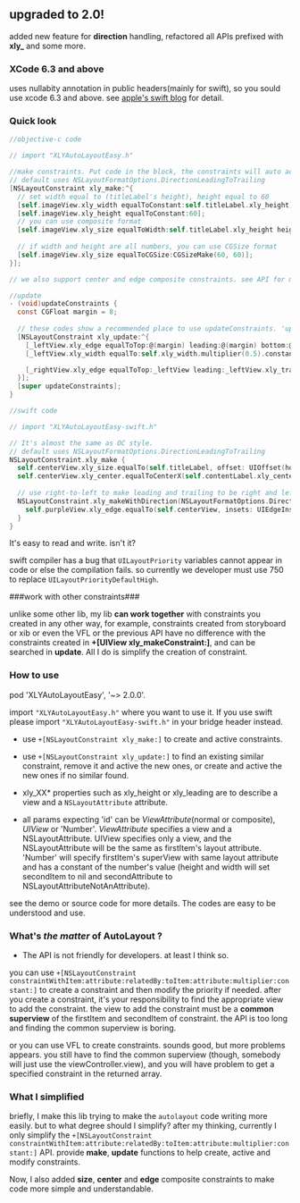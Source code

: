 ## upgraded to 2.0! ##
added new feature for **direction** handling, refactored all APIs prefixed with **xly_** and some more. 

### XCode 6.3 and above ###
uses nullabity annotation in public headers(mainly for swift), so you sould use xcode 6.3 and above.
see [apple's swift blog](https://developer.apple.com/swift/blog/?id=25) for detail.

### Quick look ###

```objective-c
//objective-c code

// import "XLYAutoLayoutEasy.h"

//make constraints. Put code in the block, the constraints will auto active.
// default uses NSLayoutFormatOptions.DirectionLeadingToTrailing
[NSLayoutConstraint xly_make:^{
  // set width equal to (titleLabel's height), height equal to 60
  [self.imageView.xly_width equalToConstant:self.titleLabel.xly_height];
  [self.imageView.xly_height equalToConstant:60];
  // you can use composite format
  [self.imageView.xly_size equalToWidth:self.titleLabel.xly_height height:@60];
  
  // if width and height are all numbers, you can use CGSize format 
  [self.imageView.xly_size equalToCGSize:CGSizeMake(60, 60)];
}];

// we also support center and edge composite constraints. see API for more detail.

//update
- (void)updateConstraints {
  const CGFloat margin = 8;
  
  // these codes show a recommended place to use updateConstraints. 'update' will auto find the 'similiar' constraint, disable it and active new one.
  [NSLayoutConstraint xly_update:^{
    [_leftView.xly_edge equalToTop:@(margin) leading:@(margin) bottom:@(-margin) trailing:nil];
    [_leftView.xly_width equalTo:self.xly_width.multiplier(0.5).constant(-1.5 * margin)];

    [_rightView.xly_edge equalToTop:_leftView leading:_leftView.xly_trailing.constant(margin) bottom:_leftView trailing:@(-margin)];
  }];
  [super updateConstraints];
}

```

```swift
//swift code

// import "XLYAutoLayoutEasy-swift.h"

// It's almost the same as OC style.
// default uses NSLayoutFormatOptions.DirectionLeadingToTrailing
NSLayoutConstraint.xly_make {
  self.centerView.xly_size.equalTo(self.titleLabel, offset: UIOffset(horizontal: 0, vertical: 20))
  self.centerView.xly_center.equalToCenterX(self.contentLabel.xly_centerX.constant(10), centerY: self.view)
  
  // use right-to-left to make leading and trailing to be right and left. 
  NSLayoutConstraint.xly_makeWithDirection(NSLayoutFormatOptions.DirectionRightToLeft) {
    self.purpleView.xly_edge.equalTo(self.centerView, insets: UIEdgeInsets(top: 5, left: 20, bottom: 5, right: 5))
  }
}
```

It's easy to read and write. isn't it?

swift compiler has a bug that `UILayoutPriority` variables cannot appear in code or else the compilation fails. so currently we developer must use 750 to replace `UILayoutPriorityDefaultHigh`.

###work with other constraints###

unlike some other lib, my lib **can work together** with constraints you created in any other way, for example, constraints created from storyboard or xib or even the VFL or the previous API have no difference with the constraints created in **+[UIView xly_makeConstraint:]**, and can be searched in **update**. All I do is simplify the creation of constraint.

### How to use ###

pod 'XLYAutoLayoutEasy', '~> 2.0.0'.

import  `"XLYAutoLayoutEasy.h"` where you want to use it. 
If you use swift please import `"XLYAutoLayoutEasy-swift.h"` in your bridge header instead. 

* use `+[NSLayoutConstraint xly_make:]` to create and active constraints. 
* use `+[NSLayoutConstraint xly_update:]` to find an existing similar constraint, remove it and active the new ones, or create and active the new ones if no similar found. 

* xly_XX* properties such as xly_height or xly_leading are to describe a view and a `NSLayoutAttribute` attribute.

* all params expecting 'id' can be *ViewAttribute*(normal or composite), *UIView* or 'Number'. *ViewAttribute* specifies a view and a NSLayoutAttribute. UIView specifies only a view, and the NSLayoutAttribute will be the same as firstItem's layout attribute. 'Number' will specify firstItem's superView with same layout attribute and has a constant of the number's value (height and width will set secondItem to nil and secondAttribute to NSLayoutAttributeNotAnAttribute).

see the demo or source code for more details. The codes are easy to be understood and use.

### What's *the matter* of AutoLayout ? ###

* The API is not friendly for developers. at least I think so.

you can use 
`
+[NSLayoutConstraint constraintWithItem:attribute:relatedBy:toItem:attribute:multiplier:constant:]
`
to create a constraint and then modify the priority if needed. after you create a constraint, it's your responsibility to find the appropriate view to add the constraint. the view to add the constraint must be a **common superview** of the firstItem and secondItem of constraint. the API is too long and finding the common superview is boring.

or you can use VFL to create constraints. sounds good, but more problems appears. you still have to find the common superview (though, somebody will just use the viewController.view), and you will have problem to get a specified constraint in the returned array. 

### What I simplified ###

briefly, I make this lib trying to make the `autolayout` code writing more easily. but to what degree should I simplify? after my thinking, currently I only simplify the `+[NSLayoutConstraint constraintWithItem:attribute:relatedBy:toItem:attribute:multiplier:constant:]` API. provide **make**, **update**  functions to help create, active and modify constraints.

Now, I also added **size**, **center** and **edge** composite constraints to make code more simple and understandable.
